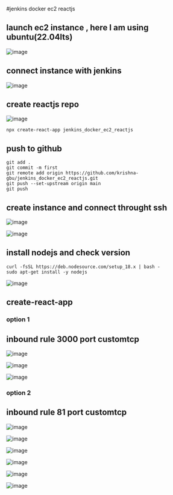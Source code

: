 #jenkins docker ec2 reactjs

## launch ec2 instance , here I am using ubuntu(22.04lts)

![image](https://user-images.githubusercontent.com/40553867/201889291-6f307913-2cdd-4335-a70b-25926bc2e893.png)

## connect instance with jenkins
![image](https://user-images.githubusercontent.com/40553867/201889682-ce0430ee-4571-4cf0-919f-6d09b2b5b1cc.png)

## create reactjs repo
![image](https://user-images.githubusercontent.com/40553867/201889965-3aca7337-a526-4322-a7f8-d7d1866a75bf.png)

```
npx create-react-app jenkins_docker_ec2_reactjs
```

## push to github 

```
git add .
git commit -m first 
git remote add origin https://github.com/krishna-gbu/jenkins_docker_ec2_reactjs.git
git push --set-upstream origin main
git push
```

## create instance and connect throught ssh
![image](https://user-images.githubusercontent.com/40553867/204035440-f24c81c2-138e-4048-8878-671ecef0f970.png)

![image](https://user-images.githubusercontent.com/40553867/204035606-af562509-dbf2-488f-920b-c07d961376e0.png)

## install nodejs and check version

```
curl -fsSL https://deb.nodesource.com/setup_18.x | bash - 
sudo apt-get install -y nodejs
```

![image](https://user-images.githubusercontent.com/40553867/204036207-6a85208f-71da-4c41-8140-1755a5c6fe70.png)

## create-react-app 
### option 1 
## inbound rule 3000 port customtcp
![image](https://user-images.githubusercontent.com/40553867/204036832-5facd3a9-b7c8-474f-81aa-4c47493a00fb.png)

![image](https://user-images.githubusercontent.com/40553867/204036879-c528cfaf-2e59-4e79-bf66-4b8bd19d5d7b.png)

![image](https://user-images.githubusercontent.com/40553867/204037300-111a9acd-205f-4bf2-a7e2-5ccf77d45fff.png)


### option 2
## inbound rule 81 port customtcp
![image](https://user-images.githubusercontent.com/40553867/204038964-18eebeb9-6bb3-4936-a115-0cd7df198b54.png)

![image](https://user-images.githubusercontent.com/40553867/204041649-4258717e-3422-4500-838f-a192f13a0b76.png)

![image](https://user-images.githubusercontent.com/40553867/204041857-75659387-9d44-496b-a21e-e4b518460f19.png)

![image](https://user-images.githubusercontent.com/40553867/204041912-1f52da49-e44a-4a28-8a54-a5924fb64fdd.png)

![image](https://user-images.githubusercontent.com/40553867/204042166-b9a6b52f-c5cc-4435-94de-0e16934b62d2.png)

![image](https://user-images.githubusercontent.com/40553867/204042356-87e7a4ca-29ee-471a-92f6-decec2c68412.png)
